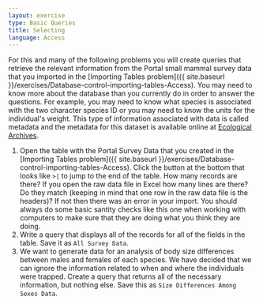 ```yaml
---
layout: exercise
type: Basic Queries
title: Selecting
language: Access
---
```


For this and many of the following problems you will create queries that
retrieve the relevant information from the Portal small mammal survey data that
you imported in the [Importing Tables problem]({{ site.baseurl }}/exercises/Database-control-importing-tables-Access). You may need to
know more about the database than you currently do in order to answer the
questions. For example, you may need to know what species is associated with the
two character species ID or you may need to know the units for the individual's
weight. This type of information associated with data is called metadata and the
metadata for this dataset is available online at
[Ecological Archives](http://esapubs.org/archive/ecol/E090/118/metadata.htm).

1.  Open the table with the Portal Survey Data that you created in the
    [Importing Tables problem]({{ site.baseurl }}/exercises/Database-control-importing-tables-Access). Click the button at the bottom
    that looks like `>|` to jump to the end of the table. How many records are
    there? If you open the raw data file in Excel how many lines are there? Do
    they match (keeping in mind that one row in the raw data file is the
    headers)? If not then there was an error in your import. You should always
    do some basic santity checks like this one when working with computers to
    make sure that they are doing what you think they are doing.
2.  Write a query that displays all of the records for all of the fields
    in the table. Save it as `All Survey Data`.
3.  We want to generate data for an analysis of body size differences
    between males and females of each species. We have decided that we
    can ignore the information related to when and where the individuals
    were trapped. Create a query that returns all of the necessary
    information, but nothing else. Save this as `Size Differences Among
    Sexes Data`.
